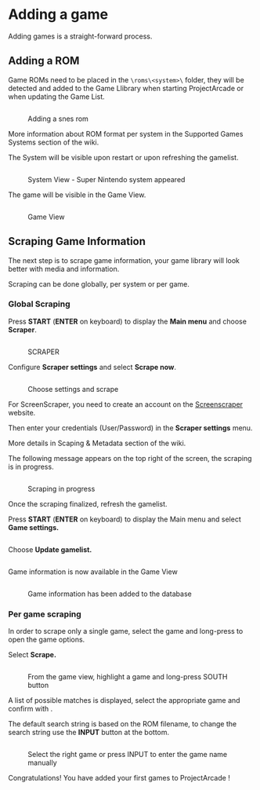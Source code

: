 # Adding a game

Adding games is a straight-forward process.

## Adding a ROM

Game ROMs need to be placed in the `\roms\<system>\` folder, they will be detected and added to the Game Llibrary when starting ProjectArcade or when updating the Game List.

<figure><img src="/img/nophoto.png" alt=""><figcaption><p>Adding a snes rom</p></figcaption></figure>

More information about ROM format per system in the Supported Games Systems section of the wiki.

The System will be visible upon restart or upon refreshing the gamelist.

<figure><img src="/img/nophoto.png" alt=""><figcaption><p>System View - Super Nintendo system appeared</p></figcaption></figure>

The game will be visible in the Game View.

<figure><img src="/img/nophoto.png" alt=""><figcaption><p>Game View</p></figcaption></figure>

## Scraping Game Information

The next step is to scrape game information, your game library will look better with media and information.

Scraping can be done globally, per system or per game.

### Global Scraping

Press **START** (**ENTER** on keyboard) to display the **Main menu** and choose **Scraper**.

<figure><img src="/img/nophoto.png" alt=""><figcaption><p>SCRAPER</p></figcaption></figure>

Configure **Scraper settings** and select **Scrape now**.

<figure><img src="/img/nophoto.png" alt=""><figcaption><p>Choose settings and scrape</p></figcaption></figure>

For ScreenScraper, you need to create an account on the [Screenscraper ](https://www.screenscraper.fr/)website.

Then enter your credentials (User/Password) in the **Scraper settings** menu.

More details in Scaping & Metadata section of the wiki.

The following message appears on the top right of the screen, the scraping is in progress.

<figure><img src="/img/nophoto.png" alt=""><figcaption><p>Scraping in progress</p></figcaption></figure>

Once the scraping finalized, refresh the gamelist.

Press **START** (**ENTER** on keyboard) to display the Main menu and select **Game settings.**

<figure><img src="/img/nophoto.png" alt=""><figcaption></figcaption></figure>

Choose **Update gamelist.**

<figure><img src="/img/nophoto.png" alt=""><figcaption></figcaption></figure>

Game information is now available in the Game View

<figure><img src="/img/nophoto.png" alt=""><figcaption><p>Game information has been added to the database</p></figcaption></figure>

### Per game scraping

In order to scrape only a single game, select the game and long-press  to open the game options.

Select **Scrape.**

<figure><img src="/img/nophoto.png" alt=""><figcaption><p>From the game view, highlight a game and long-press SOUTH button</p></figcaption></figure>

A list of possible matches is displayed, select the appropriate game and confirm with .

The default search string is based on the ROM filename, to change the search string use the **INPUT** button at the bottom.

<figure><img src="/img/nophoto.png" alt=""><figcaption><p>Select the right game or press INPUT to enter the game name manually</p></figcaption></figure>

Congratulations! You have added your first games to ProjectArcade !
